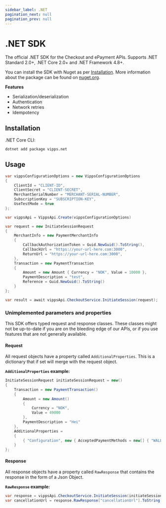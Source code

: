 ```yaml
---
sidebar_label: .NET
pagination_next: null
pagination_prev: null
---
```


# .NET SDK

The official .NET SDK for the Checkout and ePayment APIs. Supports .NET Standard 2.0+, .NET Core 2.0+ and .NET Framework 4.8+.

You can install the SDK with Nuget as per [Installation](#installation).
More information about the package can be found on [nuget.org](https://www.nuget.org/packages/Vipps.net).


**Features**

- Serialization/deserialization
- Authentication
- Network retries
- Idempotency

## Installation

.NET Core CLI:

```sh
dotnet add package vipps.net
```

## Usage

```C#
var vippsConfigurationOptions = new VippsConfigurationOptions
{
    ClientId = "CLIENT-ID",
    ClientSecret = "CLIENT-SECRET",
    MerchantSerialNumber = "MERCHANT-SERIAL-NUMBER",
    SubscriptionKey = "SUBSCRIPTION-KEY",
    UseTestMode = true
};

var vippsApi = VippsApi.Create(vippsConfigurationOptions)

var request = new InitiateSessionRequest
{
    MerchantInfo = new PaymentMerchantInfo
    {
        CallbackAuthorizationToken = Guid.NewGuid().ToString(),
        CallbackUrl = "https://your-url-here.com:3000",
        ReturnUrl = "https://your-url-here.com:3000",
    },
    Transaction = new PaymentTransaction
    {
        Amount = new Amount { Currency = "NOK", Value = 10000 },
        PaymentDescription = "test",
        Reference = Guid.NewGuid().ToString()
    }
};

var result = await vippsApi.CheckoutService.InitiateSession(request);

```

### Unimplemented parameters and properties

This SDK offers typed request and response classes. These classes might not be up-to-date if you are on the bleeding edge of our APIs, or if you use features that are not generally available.

#### Request

All request objects have a property called `AdditionalProperties`. This is a dictionary that if set will merge with the request object.

**`AdditionalProperties` example:**

```c#
InitiateSessionRequest initiateSessionRequest = new()
{
    Transaction = new PaymentTransaction()
    {
        Amount = new Amount()
        {
            Currency = "NOK",
            Value = 49000
        },
        PaymentDescription = "Hei"
    },
    AdditionalProperties =
    {
        { "Configuration", new { AcceptedPaymentMethods = new[] { "WALLET", "CARD" } } }
    }
};
```

#### Response

All response objects have a property called `RawResponse` that contains the response in the form of a Json Object.

**`RawResponse` example:**

```c#
var response = vippsApi.CheckoutService.InitiateSession(initiateSessionRequest);
var cancellationUrl = response.RawResponse["cancellationUrl"].ToString();
```
